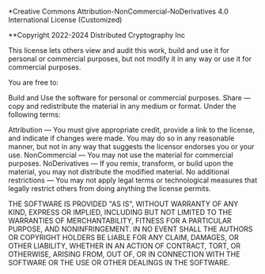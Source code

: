 




*Creative Commons Attribution-NonCommercial-NoDerivatives 4.0 International License (Customized)

**Copyright 2022-2024 Distributed Cryptography Inc

This license lets others view and audit this work, build and use it for personal or commercial purposes, but not modify it in any way or use it for commercial purposes.

You are free to:

Build and Use the software for personal or commercial purposes.
Share — copy and redistribute the material in any medium or format.
Under the following terms:

Attribution — You must give appropriate credit, provide a link to the license, and indicate if changes were made. You may do so in any reasonable manner, but not in any way that suggests the licensor endorses you or your use.
NonCommercial — You may not use the material for commercial purposes.
NoDerivatives — If you remix, transform, or build upon the material, you may not distribute the modified material.
No additional restrictions — You may not apply legal terms or technological measures that legally restrict others from doing anything the license permits.

THE SOFTWARE IS PROVIDED "AS IS", WITHOUT WARRANTY OF ANY KIND, EXPRESS OR IMPLIED, INCLUDING BUT NOT LIMITED TO THE WARRANTIES OF MERCHANTABILITY, FITNESS FOR A PARTICULAR PURPOSE, AND NONINFRINGEMENT. IN NO EVENT SHALL THE AUTHORS OR COPYRIGHT HOLDERS BE LIABLE FOR ANY CLAIM, DAMAGES, OR OTHER LIABILITY, WHETHER IN AN ACTION OF CONTRACT, TORT, OR OTHERWISE, ARISING FROM, OUT OF, OR IN CONNECTION WITH THE SOFTWARE OR THE USE OR OTHER DEALINGS IN THE SOFTWARE.
